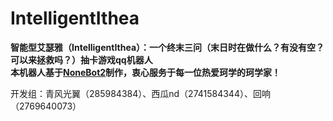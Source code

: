 # IntelligentIthea
**智能型艾瑟雅（IntelligentIthea）：一个终末三问（末日时在做什么？有没有空？可以来拯救吗？）抽卡游戏qq机器人**<br>
**本机器人基于[NoneBot2](https://github.com/nonebot/nonebot2)制作，衷心服务于每一位热爱珂学的珂学家！**

开发组：青风光翼（285984384）、西瓜nd（2741584344）、回响（2769640073）
